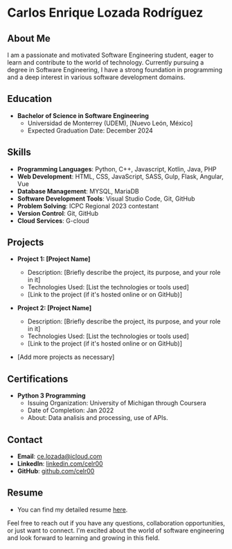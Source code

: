 # Carlos Enrique Lozada Rodríguez

## About Me

I am a passionate and motivated Software Engineering student, eager to learn and contribute to the world of technology. Currently pursuing a degree in Software Engineering, I have a strong foundation in programming and a deep interest in various software development domains.

## Education

- **Bachelor of Science in Software Engineering**
  - Universidad de Monterrey (UDEM), [Nuevo León, México]
  - Expected Graduation Date: December 2024

## Skills

- **Programming Languages**: Python, C++, Javascript, Kotlin, Java, PHP
- **Web Development**: HTML, CSS, JavaScript, SASS, Gulp, Flask, Angular, Vue
- **Database Management**: MYSQL, MariaDB
- **Software Development Tools**: Visual Studio Code, Git, GitHub
- **Problem Solving**: ICPC Regional 2023 contestant
- **Version Control**: Git, GitHub
- **Cloud Services**: G-cloud

## Projects

- **Project 1: [Project Name]**
  - Description: [Briefly describe the project, its purpose, and your role in it]
  - Technologies Used: [List the technologies or tools used]
  - [Link to the project (if it's hosted online or on GitHub)]

- **Project 2: [Project Name]**
  - Description: [Briefly describe the project, its purpose, and your role in it]
  - Technologies Used: [List the technologies or tools used]
  - [Link to the project (if it's hosted online or on GitHub)]

- [Add more projects as necessary]

## Certifications

- **Python 3 Programming**
  - Issuing Organization: University of Michigan through Coursera
  - Date of Completion: Jan 2022
  - About: Data analisis and processing, use of APIs.

## Contact

- **Email**: ce.lozada@icloud.com
- **LinkedIn**: [linkedin.com/celr00](https://www.linkedin.com/in/celr00/)
- **GitHub**: [github.com/celr00](https://github.com/celr00/)

## Resume

- You can find my detailed resume [here](https://1drv.ms/w/s!AjFzCatnKWHQjO5oSGHJGvtnMxCIAQ?e=QegY26).

Feel free to reach out if you have any questions, collaboration opportunities, or just want to connect. I'm excited about the world of software engineering and look forward to learning and growing in this field.
